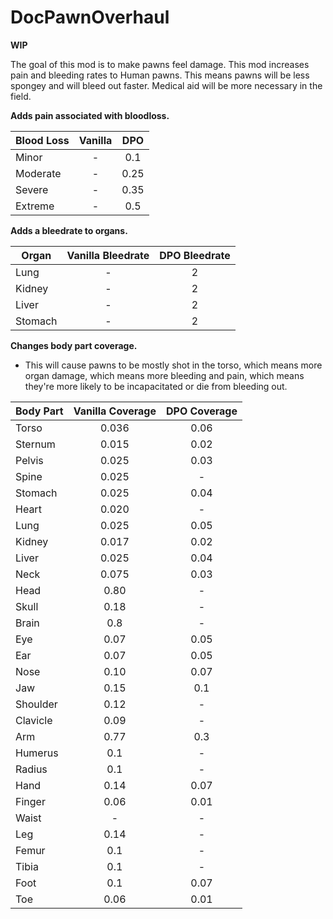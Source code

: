 # DocPawnOverhaul

**WIP**

The goal of this mod is to make pawns feel damage. This mod increases pain and bleeding rates to Human pawns. This means pawns will be less spongey and will bleed out faster. Medical aid will be more necessary in the field.


**Adds pain associated with bloodloss.**

| Blood Loss | Vanilla | DPO |
| ------------- | :-------------: | :-------------: |
| Minor | - | 0.1 |
| Moderate | - | 0.25 |
| Severe | - | 0.35 |
| Extreme | - | 0.5 |

**Adds a bleedrate to organs.**

| Organ | Vanilla Bleedrate | DPO Bleedrate |
| ------------- | :-------------: | :-------------: |
|Lung|-|2|
|Kidney|-|2|
|Liver|-|2|
|Stomach|-|2|

**Changes body part coverage.**
- This will cause pawns to be mostly shot in the torso, which means more organ damage, which means more bleeding and pain, which means they're more likely to be incapacitated or die from bleeding out.

| Body Part | Vanilla Coverage | DPO Coverage |
| ------------- | :-------------: | :-------------: |
| Torso | 0.036 | 0.06 |
| Sternum | 0.015 | 0.02 |
| Pelvis | 0.025 | 0.03 |
| Spine | 0.025 | - |
| Stomach | 0.025 | 0.04 |
| Heart | 0.020 | - |
| Lung | 0.025 | 0.05 |
| Kidney | 0.017 | 0.02 |
| Liver | 0.025 | 0.04 |
| Neck | 0.075 | 0.03 |
| Head | 0.80 | - |
| Skull | 0.18 | - |
| Brain | 0.8 | - |
| Eye | 0.07 | 0.05 |
| Ear | 0.07 | 0.05 |
| Nose | 0.10 | 0.07 |
| Jaw | 0.15 | 0.1 |
| Shoulder | 0.12 | - |
| Clavicle | 0.09 | - |
| Arm | 0.77 | 0.3 |
| Humerus | 0.1 | - |
| Radius | 0.1 | - |
| Hand | 0.14 | 0.07 |
| Finger | 0.06 | 0.01 |
| Waist | - | - |
| Leg | 0.14 | - |
| Femur | 0.1 | - |
| Tibia | 0.1 | - |
| Foot | 0.1 | 0.07 |
| Toe | 0.06 | 0.01 |
